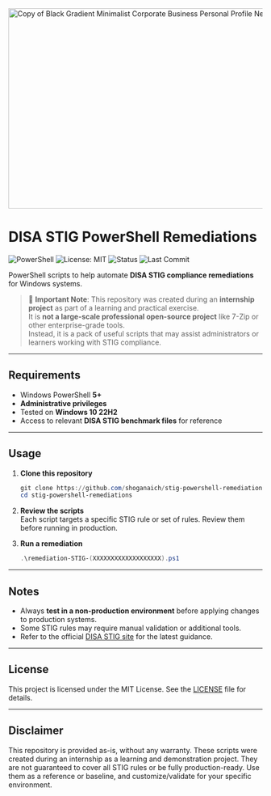 <img width="1584" height="396" alt="Copy of Black Gradient Minimalist Corporate Business Personal Profile New LinkedIn Banner" src="https://github.com/user-attachments/assets/fe8e5048-aa4e-445f-a0a6-432f2c8546a7" />

# DISA STIG PowerShell Remediations
![PowerShell](https://img.shields.io/badge/PowerShell-7%2B-blue)
![License: MIT](https://img.shields.io/badge/License-MIT-yellow.svg)
![Status](https://img.shields.io/badge/Project-Internship%20Demo-lightgrey)
![Last Commit](https://img.shields.io/github/last-commit/shoganaich/stig-powershell-remediations)

PowerShell scripts to help automate **DISA STIG compliance remediations** for Windows systems.  

>📌 **Important Note**:
>This repository was created during an **internship project** as part of a learning and practical exercise.  
>It is **not a large-scale professional open-source project** like 7-Zip or other enterprise-grade tools.  
>Instead, it is a pack of useful scripts that may assist administrators or learners working with STIG compliance.  

---

## Requirements
- Windows PowerShell **5+**
- **Administrative privileges**
- Tested on **Windows 10 22H2**
- Access to relevant **DISA STIG benchmark files** for reference
---

## Usage

1. **Clone this repository**
   ```powershell
   git clone https://github.com/shoganaich/stig-powershell-remediations
   cd stig-powershell-remediations
   ```

2. **Review the scripts**  
   Each script targets a specific STIG rule or set of rules. Review them before running in production.

3. **Run a remediation**
   ```powershell
   .\remediation-STIG-(XXXXXXXXXXXXXXXXXXX).ps1
   ```
---

## Notes
- Always **test in a non-production environment** before applying changes to production systems.
- Some STIG rules may require manual validation or additional tools.
- Refer to the official [DISA STIG site](https://www.cyber.mil/stigs/) for the latest guidance.

---

## License
This project is licensed under the MIT License. See the [LICENSE](LICENSE) file for details.

---

## Disclaimer
This repository is provided as-is, without any warranty.
These scripts were created during an internship as a learning and demonstration project.
They are not guaranteed to cover all STIG rules or be fully production-ready.
Use them as a reference or baseline, and customize/validate for your specific environment.
